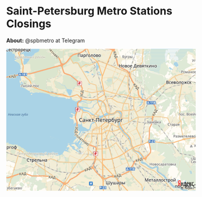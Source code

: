 # Saint-Petersburg Metro Stations Closings

**About:** @spbmetro at Telegram

![map](https://raw.githubusercontent.com/Amarchuk/closed-spb-metro/master/spb_small.png "SPB map")
